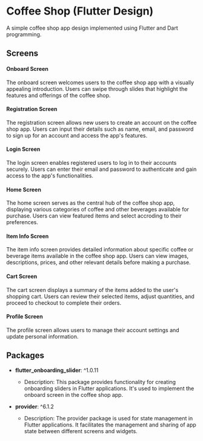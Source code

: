 
# Coffee Shop (Flutter Design)

A simple coffee shop app design implemented using Flutter and Dart programming. 


## Screens

#### Onboard Screen

The onboard screen welcomes users to the coffee shop app with a visually appealing introduction. Users can swipe through slides that highlight the features and offerings of the coffee shop.

#### Registration Screen

The registration screen allows new users to create an account on the coffee shop app. Users can input their details such as name, email, and password to sign up for an account and access the app's features.

#### Login Screen

The login screen enables registered users to log in to their accounts securely. Users can enter their email and password to authenticate and gain access to the app's functionalities.

#### Home Screen

The home screen serves as the central hub of the coffee shop app, displaying various categories of coffee and other beverages available for purchase. Users can view featured items and select accroding to their preferences.

#### Item Info Screen

The item info screen provides detailed information about specific coffee or beverage items available in the coffee shop app. Users can view images, descriptions, prices, and other relevant details before making a purchase.

#### Cart Screen

The cart screen displays a summary of the items added to the user's shopping cart. Users can review their selected items, adjust quantities, and proceed to checkout to complete their orders.

#### Profile Screen

The profile screen allows users to manage their account settings and update personal information.


## Packages 

- **flutter_onboarding_slider**: ^1.0.11
  - Description: This package provides functionality for creating onboarding sliders in Flutter applications. It's used to implement the onboard screen in the coffee shop app.
  
- **provider**: ^6.1.2
  - Description: The provider package is used for state management in Flutter applications. It facilitates the management and sharing of app state between different screens and widgets.




